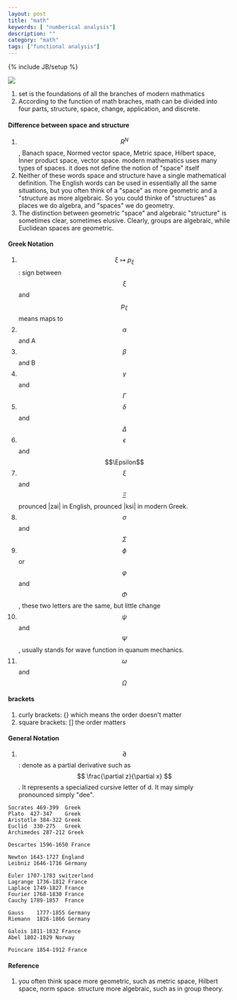 ```yaml
---
layout: post
title: "math"
keywords: [ "numberical analysis"]
description: ""
category: "math"
tags: ["functional analysis"]
---
```

{% include JB/setup %}

<img src="{{IMAGE_PATH}}/math.png"  />

1. set is the foundations of all the branches of modern mathmatics 
2. According to the function of math braches, math can be divided into four parts, structure, space, change, application, and discrete.


#### Difference between space and structure

1. $$R^N$$, Banach space, Normed vector space, Metric space, Hilbert space,
   Inner product space, vector space. modern mathematics uses many types of
   spaces.  it does not define the notion of "space" itself
2. Neither of these words space and structure have a single mathematical
   definition. The English words can be used in essentially all the same
   situations, but you often think of a "space" as more geometric and a
   "structure as more algebraic. So you could thinke of "structures" as places
   we do algebra, and "spaces" we do geometry. 
3. The distinction between geometric "space" and algebraic "structure" is
   sometimes clear, sometimes elusive. Clearly, groups are algebraic, while
   Euclidean spaces are geometric.


#### Greek Notation
1. $$ \xi \mapsto p_{\xi} $$: sign between $$\xi$$ and $$p_{\xi}$$ means maps to
2. $$\alpha$$ and A
3. $$\beta$$  and B
4. $$\gamma$$ and $$\Gamma$$
5. $$\delta$$ and $$\Delta$$
6. $$\epsilon$$ and $$\Epsilon$$
8. $$ \xi $$ and $$ \Xi $$ prounced |zai| in English, prounced |ksi| in modern
   Greek.
9. $$\sigma$$ and $$\Sigma$$
10. $$\phi$$ or $$\varphi$$  and  $$\Phi$$, these two letters are the same, but little change
11. $$\psi$$ and $$\Psi$$, usually stands for wave function in quanum mechanics.
12. $$\omega$$ and $$\Omega$$

####  brackets
1. curly brackets: {} which means the order doesn't matter
2. square brackets: [] the order matters

#### General Notation
1. $$\partial$$: denote as a partial derivative such as 
$$
\frac{\partial z}{\partial x}
$$.
It represents a specialized cursive letter of d. It may simply pronounced simply "dee".

```
Socrates 469-399  Greek
Plato  427-347    Greek
Aristotle 384-322 Greek
Euclid  330-275   Greek 
Archimedes 287-212 Greek

Descartes 1596-1650 France

Newton 1643-1727 England
Leibniz 1646-1716 Germany

Euler 1707-1783 switzerland
Lagrange 1736-1812 France
Laplace 1749-1827 France
Fourier 1768-1830 France
Cauchy 1789-1857  France

Gauss    1777-1855 Germany
Riemann  1826-1866 Germany

Galois 1811-1832 France
Abel 1802-1829 Norway

Poincare 1854-1912 France
```




#### Reference
1. you often think space more geometric, such as metric space, Hilbert space,
   norm space. structure more algebraic, such as in group theory. 
